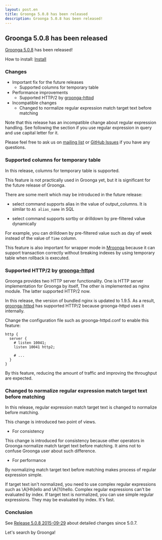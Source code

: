 ```yaml
---
layout: post.en
title: Groonga 5.0.8 has been released
description: Groonga 5.0.8 has been released!
---
```


## Groonga 5.0.8 has been released

[Groonga 5.0.8](/docs/news.html#release-5-0-8) has been released!

How to install: [Install](/docs/install.html)

### Changes

  * Important fix for the future releases
    * Supported columns for temporary table
  * Performance improvements
    * Supported HTTP/2 by [groonga-httpd](/docs/reference/executables/groonga-httpd.html)
  * Incompatible changes
    * Changed to normalize regular expression match target text before matching

Note that this release has an incompatible change about regular expression handling. See following the section if you use regular expression in query and use capital letter for it.

Please feel free to ask us on [mailing list](https://lists.sourceforge.net/lists/listinfo/groonga-talk) or [GitHub Issues](https://github.com/groonga/groonga/issues) if you have any questions.

### Supported columns for temporary table

In this release, columns for temporary table is supported.

This feature is not practically used in Groonga yet, but it is significant for the future release of Groonga.

There are some merit which may be introduced in the future release:

* select command supports alias in the value of output_columns. It is similar to `AS alias_name` in SQL

* select command supports sortby or drilldown by pre-filtered value dynamically

For example, you can drilldown by pre-filtered value such as day of week instead of the value of `Time` column.

This feature is also important for wrapper mode in [Mroonga](http://mroonga.org/) because it can support transaction correctly without breaking indexes by using temporary table when rollback is executed.

### Supported HTTP/2 by [groonga-httpd](/docs/reference/executables/groonga-httpd.html)

Groonga provides two HTTP server functionality. One is HTTP server implementation for Groonga by itself, The other is implemented as nginx module. The latter supported HTTP/2 now.

In this release, the version of bundled nginx is updated to 1.9.5. As a result, [groonga-httpd](/docs/reference/executables/groonga-httpd.html) has supported HTTP/2 because groonga-httpd uses it internally.

Change the configuration file such as groonga-httpd.conf to enable this feature:

```
http {
  server {
    # listen 10041;
    listen 10041 http2;

    # ...
  }
}
```

By this feature, reducing the amount of traffic and improving the throughput are expected.

### Changed to normalize regular expression match target text before matching

In this release, regular expression match target text is changed to normalize before matching.

This change is introduced two point of views.

* For consistency

This change is introduced for consistency because other operators in Groonga normalize match target text before matching. It aims not to confuse Groonga user about such difference.

* For performance

By normalizing match target text before matching makes process of regular expression simple.

If target text isn't normalized, you need to use complex regular expressions such as \A[Hh]ello and \A(?i)hello. Complex regular expressions can't be evaluated by index. If target text is normalized, you can use simple regular expressions. They may be evaluated by index. It's fast.

### Conclusion

See [Release 5.0.8 2015-09-29](/docs/news.html#release-5-0-8) about detailed changes since 5.0.7.

Let's search by Groonga!
